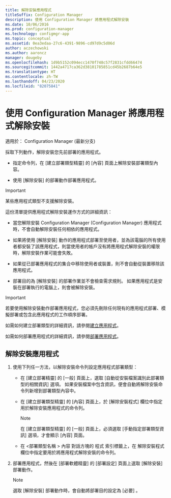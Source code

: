 ```yaml
---
title: 解除安裝應用程式
titleSuffix: Configuration Manager
description: 使用 Configuration Manager 將應用程式解除安裝
ms.date: 10/06/2016
ms.prod: configuration-manager
ms.technology: configmgr-app
ms.topic: conceptual
ms.assetid: 0ea3edaa-27c6-4391-9896-cd97d9c5d06d
author: aczechowski
ms.author: aaroncz
manager: dougeby
ms.openlocfilehash: 1d9b5152c094ecc1470f748c57f2831cfdd66474
ms.sourcegitcommit: 1442a4717ca362d38101785851cd45b2687b64e5
ms.translationtype: HT
ms.contentlocale: zh-TW
ms.lasthandoff: 04/23/2020
ms.locfileid: "82075841"
---
```

# <a name="uninstall-applications-with-configuration-manager"></a>使用 Configuration Manager 將應用程式解除安裝

適用於：  Configuration Manager (最新分支)


採取下列動作，解除安裝您先前部署的應用程式。

-   指定命令列，在 [建立部署類型精靈] 的 [內容]  頁面上解除安裝部署類型內容。  

-   使用 [解除安裝]  的部署動作部署應用程式。  

> [!IMPORTANT]  
> 某些應用程式類型不支援解除安裝。  

 這份清單提供應用程式解除安裝運作方式的詳細資訊：  

-   當您解除安裝 Configuration Manager (Configuration Manager) 應用程式時，不會自動解除安裝任何相依的應用程式。  

-   如果將使用 [解除安裝]  動作的應用程式部署至使用者，並為該電腦的所有使用者都安裝了該應用程式，則當使用者的帳戶沒有將應用程式解除安裝的權限時，解除安裝作業可能會失敗。  

-   如果從已部署應用程式的集合中移除使用者或裝置，則不會自動從裝置移除該應用程式。  

-   部署目的為 [解除安裝]  的部署作業並不會檢查需求規則。 如果應用程式是安裝在部署執行的電腦上，則會被解除安裝。  

> [!IMPORTANT]  
> 若要使用解除安裝動作部署應用程式，您必須先刪除任何現有的應用程式部署、模擬部署或包含此應用程式的工作順序部署。 

 如需如何建立部署類型的詳細資訊，請參閱[建立應用程式](../../apps/deploy-use/create-applications.md)。  

 如需如何部署應用程式的詳細資訊，請參閱[部署應用程式](../../apps/deploy-use/deploy-applications.md)。  

## <a name="uninstall-an-application"></a>解除安裝應用程式  

1.  使用下列任一方法，以解除安裝命令列設定應用程式部署類型：  

    -   在 [建立部署精靈] 的 [一般]  頁面上，選取 [自動從安裝檔案識別此部署類型的相關資訊]  選項。 如果安裝檔案中包含資訊，便會自動將解除安裝命令列新增到部署類型內容中。  

    -   在 [建立部署類型精靈] 的 [內容]  頁面上，於 [解除安裝程式]  欄位中指定用於解除安裝應用程式的命令列。  

        > [!NOTE]  
        >  在 [建立部署類型精靈] 的 [一般]  頁面上，必須選取 [手動指定部署類型資訊]  選項，才會顯示 [內容]  頁面。  

    -   在 <部署類型名稱  > 內容  對話方塊的 程式  索引標籤上，在 解除安裝程式  欄位中指定要用於將應用程式解除安裝的命令列。  

2.  部署應用程式，然後在 [部署軟體精靈] 的 [部署設定]  頁面上選取 [解除安裝]  部署動作。  

    > [!NOTE]  
    >  選取 [解除安裝]  部署動作時，會自動將部署目的設定為 [必要]  。  
